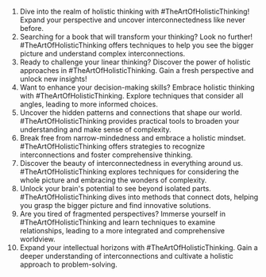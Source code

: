 1. Dive into the realm of holistic thinking with #TheArtOfHolisticThinking! Expand your perspective and uncover interconnectedness like never before. 
2. Searching for a book that will transform your thinking? Look no further! #TheArtOfHolisticThinking offers techniques to help you see the bigger picture and understand complex interconnections. 
3. Ready to challenge your linear thinking? Discover the power of holistic approaches in #TheArtOfHolisticThinking. Gain a fresh perspective and unlock new insights! 
4. Want to enhance your decision-making skills? Embrace holistic thinking with #TheArtOfHolisticThinking. Explore techniques that consider all angles, leading to more informed choices. 
5. Uncover the hidden patterns and connections that shape our world. #TheArtOfHolisticThinking provides practical tools to broaden your understanding and make sense of complexity. 
6. Break free from narrow-mindedness and embrace a holistic mindset. #TheArtOfHolisticThinking offers strategies to recognize interconnections and foster comprehensive thinking. 
7. Discover the beauty of interconnectedness in everything around us. #TheArtOfHolisticThinking explores techniques for considering the whole picture and embracing the wonders of complexity. 
8. Unlock your brain's potential to see beyond isolated parts. #TheArtOfHolisticThinking dives into methods that connect dots, helping you grasp the bigger picture and find innovative solutions. 
9. Are you tired of fragmented perspectives? Immerse yourself in #TheArtOfHolisticThinking and learn techniques to examine relationships, leading to a more integrated and comprehensive worldview. 
10. Expand your intellectual horizons with #TheArtOfHolisticThinking. Gain a deeper understanding of interconnections and cultivate a holistic approach to problem-solving. 
